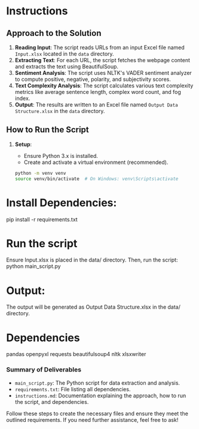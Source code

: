 # Instructions

## Approach to the Solution

1. **Reading Input**: The script reads URLs from an input Excel file named `Input.xlsx` located in the `data` directory.
2. **Extracting Text**: For each URL, the script fetches the webpage content and extracts the text using BeautifulSoup.
3. **Sentiment Analysis**: The script uses NLTK's VADER sentiment analyzer to compute positive, negative, polarity, and subjectivity scores.
4. **Text Complexity Analysis**: The script calculates various text complexity metrics like average sentence length, complex word count, and fog index.
5. **Output**: The results are written to an Excel file named `Output Data Structure.xlsx` in the `data` directory.

## How to Run the Script

1. **Setup**:
   - Ensure Python 3.x is installed.
   - Create and activate a virtual environment (recommended).

   ```bash
   python -m venv venv
   source venv/bin/activate  # On Windows: venv\Scripts\activate

# Install Dependencies:
   pip install -r requirements.txt

# Run the script
   Ensure Input.xlsx is placed in the data/ directory. Then, run the script:
   python main_script.py

# Output:

The output will be generated as Output Data Structure.xlsx in the data/ directory.

# Dependencies
pandas
openpyxl
requests
beautifulsoup4
nltk
xlsxwriter


### Summary of Deliverables
- `main_script.py`: The Python script for data extraction and analysis.
- `requirements.txt`: File listing all dependencies.
- `instructions.md`: Documentation explaining the approach, how to run the script, and dependencies.

Follow these steps to create the necessary files and ensure they meet the outlined requirements. If you need further assistance, feel free to ask!
